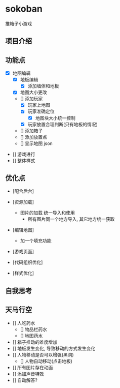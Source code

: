 # sokoban

推箱子小游戏

## 项目介绍

## 功能点

- [x] 地图编辑
  - [x] 地板编辑
    - [x] 添加墙体和地板
  - [x] 地图大小更改
  - [] 添加玩家
    - [x] 玩家上地图
    - [x] 玩家准确定位
      - [x] 地图块大小统一控制
    - [x] 玩家放置合理判断(只有地板的情况)
  - [] 添加箱子
  - [] 添加放置点
  - [] 显示地图 json
- [] 游戏进行
- [] 整体样式

## 优化点

- [配合后台]
- [资源加载]
  - 图片的加载 统一导入和使用
    - 所有图片同一个地方导入, 其它地方统一获取
- [编辑地图]
  - 加一个填充功能
- [游戏页面]

- [代码组织优化]
- [样式优化]

## 自我思考

## 天马行空

- [] 人吃药水
  - [] 物品栏药水
  - [] 地图药水
- [] 箱子推动的难度增加
- [] 地板发生变化, 导致移动的方式发生变化
- [] 人物移动是否可以增强(黑洞)
  - [] 人物自动移动(点击地板)
- [] 所有图片存在动画
- [] 添加声音特效
- [] 自动解答?
